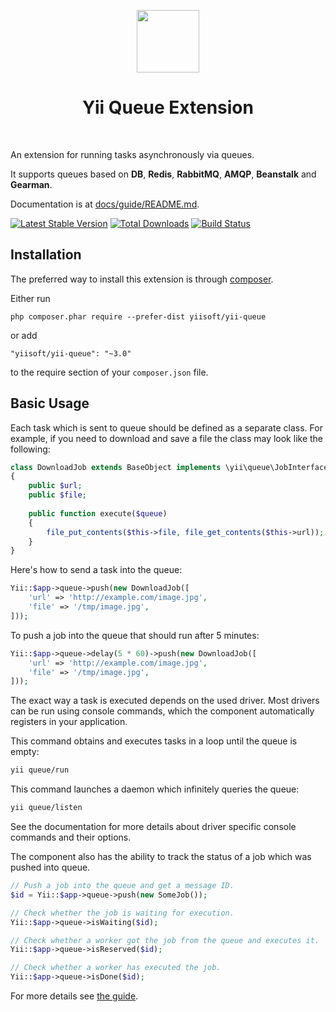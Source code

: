 <p align="center">
    <a href="https://github.com/yiisoft" target="_blank">
        <img src="https://avatars0.githubusercontent.com/u/993323" height="100px">
    </a>
    <h1 align="center">Yii Queue Extension</h1>
    <br>
</p>

An extension for running tasks asynchronously via queues.

It supports queues based on **DB**, **Redis**, **RabbitMQ**, **AMQP**, **Beanstalk** and **Gearman**.

Documentation is at [docs/guide/README.md](docs/guide/README.md).

[![Latest Stable Version](https://poser.pugx.org/yiisoft/yii-queue/v/stable.svg)](https://packagist.org/packages/yiisoft/yii-queue)
[![Total Downloads](https://poser.pugx.org/yiisoft/yii-queue/downloads.svg)](https://packagist.org/packages/yiisoft/yii-queue)
[![Build Status](https://travis-ci.org/yiisoft/yii-queue.svg?branch=master)](https://travis-ci.org/yiisoft/yii-queue)

Installation
------------

The preferred way to install this extension is through [composer](http://getcomposer.org/download/).

Either run

```
php composer.phar require --prefer-dist yiisoft/yii-queue
```

or add

```
"yiisoft/yii-queue": "~3.0"
```

to the require section of your `composer.json` file.

Basic Usage
-----------

Each task which is sent to queue should be defined as a separate class.
For example, if you need to download and save a file the class may look like the following:

```php
class DownloadJob extends BaseObject implements \yii\queue\JobInterface
{
    public $url;
    public $file;
    
    public function execute($queue)
    {
        file_put_contents($this->file, file_get_contents($this->url));
    }
}
```

Here's how to send a task into the queue:

```php
Yii::$app->queue->push(new DownloadJob([
    'url' => 'http://example.com/image.jpg',
    'file' => '/tmp/image.jpg',
]));
```
To push a job into the queue that should run after 5 minutes:

```php
Yii::$app->queue->delay(5 * 60)->push(new DownloadJob([
    'url' => 'http://example.com/image.jpg',
    'file' => '/tmp/image.jpg',
]));
```

The exact way a task is executed depends on the used driver. Most drivers can be run using
console commands, which the component automatically registers in your application.

This command obtains and executes tasks in a loop until the queue is empty:

```sh
yii queue/run
```

This command launches a daemon which infinitely queries the queue:

```sh
yii queue/listen
```

See the documentation for more details about driver specific console commands and their options.

The component also has the ability to track the status of a job which was pushed into queue.

```php
// Push a job into the queue and get a message ID.
$id = Yii::$app->queue->push(new SomeJob());

// Check whether the job is waiting for execution.
Yii::$app->queue->isWaiting($id);

// Check whether a worker got the job from the queue and executes it.
Yii::$app->queue->isReserved($id);

// Check whether a worker has executed the job.
Yii::$app->queue->isDone($id);
```

For more details see [the guide](docs/guide/README.md).
